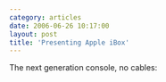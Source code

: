 ```yaml
---
category: articles
date: 2006-06-26 10:17:00
layout: post
title: 'Presenting Apple iBox'
---
```


<p>The next generation console, no cables:</p>

<iframe title="Presenting Apple iBox" width="480" height="300" data-src="//www.youtube.com/embed/96vpA83GA5w" frameborder="0" allowfullscreen></iframe>
